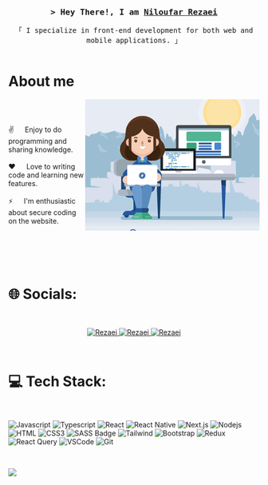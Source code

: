 
<!-- Intro  -->
<h3 align="center">
        <samp>&gt; Hey There!, I am
                <b><a target="_blank" href="#">Niloufar Rezaei</a></b>
        </samp>
</h3>


<p align="center"> 
  <samp>
    「 I specialize in front-end development for both web and mobile applications. 」
    <br>
    <br>
  </samp>
</p>

<!-- About Section -->
 # About me
 
<p>
 <img align="right" width="350" src="./static/assets/images/programmer.gif" alt="Coding gif" />
  <br/><br/><br/>
 ✌️ &emsp; Enjoy to do programming and sharing knowledge. <br/><br/>
 ❤️ &emsp; Love to writing code and learning new features.<br/><br/>
 ⚡ &emsp; I'm enthusiastic about secure coding on the website.<br/><br/>
</p>

<br/>
<br/>
<br/>

# 🌐 Socials:
<br/>

<p align="center">
 <a href="https://www.linkedin.com/in/niloufar-rezaei-187347232/" target="_blank">
  <img src="https://img.shields.io/badge/LinkedIn-0077B5?style=for-the-badge&logo=linkedin&logoColor=white" alt="Rezaei"/>
 </a>
 <a href="https://t.me/NiloufarRezaei88" target="_blank">
  <img src="https://img.shields.io/badge/Telegram-1DA1F2?style=for-the-badge&logo=telegram&logoColor=white" alt="Rezaei"/>
 </a>
 <a href="mailto:nil.rezaee88@gmail.com?subject=Mail from Niloufar Rezaei" target="_blank">
  <img src="https://img.shields.io/badge/Gmail-1DA1F2?style=for-the-badge&logo=gmail&logoColor=white" alt="Rezaei" />
 </a> 
</p>
<br />

# 💻 Tech Stack:
<br/>

![Javascript](https://img.shields.io/badge/Javascript-F0DB4F?style=for-the-badge&labelColor=black&logo=javascript&logoColor=F0DB4F)
![Typescript](https://img.shields.io/badge/Typescript-007acc?style=for-the-badge&labelColor=black&logo=typescript&logoColor=007acc)
![React](https://img.shields.io/badge/-React-61DBFB?style=for-the-badge&labelColor=black&logo=react&logoColor=61DBFB)
![React Native](https://img.shields.io/badge/React_Native-20232A?style=for-the-badge&logo=react&logoColor=61DAFB)
![Next.js](https://img.shields.io/badge/next.js-000000?style=for-the-badge&logo=nextdotjs&logoColor=white)
![Nodejs](https://img.shields.io/badge/Nodejs-3C873A?style=for-the-badge&labelColor=black&logo=node.js&logoColor=3C873A)
![HTML](https://img.shields.io/badge/HTML5-E34F26?style=for-the-badge&logo=html5&logoColor=white)
![CSS3](https://img.shields.io/badge/CSS3-1572B6?style=for-the-badge&logo=css3&logoColor=white)
![SASS Badge](https://img.shields.io/badge/Sass-CC6699?style=for-the-badge&logo=sass&logoColor=white)
![Tailwind](https://img.shields.io/badge/Tailwind_CSS-092749?style=for-the-badge&logo=tailwindcss&logoColor=06B6D4&labelColor=000000)
![Bootstrap](https://img.shields.io/badge/Bootstrap-563D7C?style=for-the-badge&logo=bootstrap&logoColor=white)
![Redux](https://img.shields.io/badge/Redux-593D88?style=for-the-badge&logo=redux&logoColor=white)
![React Query](https://img.shields.io/badge/-React_Query-FF4154?style=for-the-badge&logo=react%20query&logoColor=white)
![VSCode](https://img.shields.io/badge/Visual_Studio-0078d7?style=for-the-badge&logo=visual%20studio&logoColor=white)
![Git](https://img.shields.io/badge/Git-F05032?style=for-the-badge&logo=git&logoColor=white)

<br/>


[![](https://visitcount.itsvg.in/api?id=nilrezaee88&icon=5&color=0)](https://visitcount.itsvg.in)
